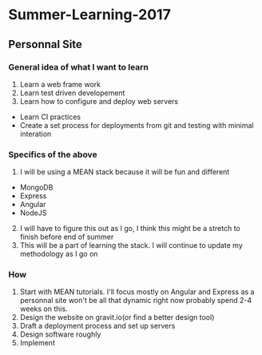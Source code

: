 # Summer-Learning-2017
## Personnal Site
### General idea of what I want to learn
1. Learn a web frame work
2. Learn test driven developement
3. Learn how to configure and deploy web servers
  * Learn CI practices
  * Create a set process for deployments from git and testing with minimal interation
### Specifics of the above
1. I will be using a MEAN stack because it will be fun and different
  * MongoDB
  * Express
  * Angular
  * NodeJS
2. I will have to figure this out as I go, I think this might be a stretch to finish before end of summer
3. This will be a part of learning the stack. I will continue to update my methodology as I go on

### How
1. Start with MEAN tutorials. I'll focus mostly on Angular and Express as a personnal site won't be all that dynamic right now probably spend 2-4 weeks on this.
2. Design the website on gravit.io(or find a better design tool)
3. Draft a deployment process and set up servers
4. Design software roughly
5. Implement
